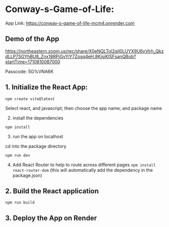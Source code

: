 # Conway-s-Game-of-Life:
App Link: https://conway-s-game-of-life-mcm4.onrender.com


## Demo of the App
https://northeastern.zoom.us/rec/share/X0eNQLTol2qjl0LUYX9U6yVlrh_QkzdLLP7SGYhBU8_Znx18RPjGvYiY7Zosq4eH.8KjsiKISFsanQBob?startTime=1710810087000

Passcode: 5G%VNA6K


## 1. Initialize the React App:

`npm create vite@latest`

Select react, and javascript; then choose the app name; and package name

2. install the dependencies 

`npm install`

3. run the app on localhost

cd into the package directory

`npm run dev`

4. Add React Router to help to route across different pages
`npm install react-router-dom`   (this will automatically add the dependency in the package.json)

## 2. Build the React application
`npm run build`


## 3. Deploy the App on Render

